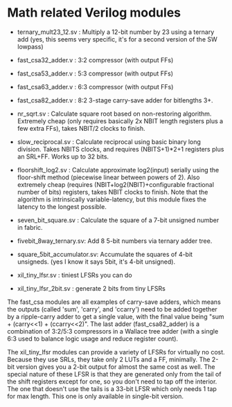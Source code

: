# Math related Verilog modules

* ternary_mult23_12.sv : Multiply a 12-bit number by 23 using a ternary add (yes, this seems very specific, it's for a second version of the SW lowpass)
* fast_csa32_adder.v : 3:2 compressor (with output FFs)
* fast_csa53_adder.v : 5:3 compressor (with output FFs)
* fast_csa63_adder.v : 6:3 compressor (with output FFs)
* fast_csa82_adder.v : 8:2 3-stage carry-save adder for bitlengths 3+.

* nr_sqrt.sv : Calculate square root based on non-restoring algorithm.
  Extremely cheap (only requires basically 2x NBIT length registers
  plus a few extra FFs), takes NBIT/2 clocks to finish.
* slow_reciprocal.sv : Calculate reciprocal using basic binary long
  division. Takes NBITS clocks, and requires (NBITS+1)*2+1 registers
  plus an SRL+FF. Works up to 32 bits.
* floorshift_log2.sv : Calculate approximate log2(input) serially
  using the floor-shift method (piecewise linear between powers of 2).
  Also extremely cheap (requires (NBIT+log2(NBIT)+configurable fractional
  number of bits) registers, takes NBIT clocks to finish. Note that
  the algorithm is intrinsically variable-latency, but this module
  fixes the latency to the longest possible.
* seven_bit_square.sv : Calculate the square of a 7-bit unsigned number
  in fabric.
* fivebit_8way_ternary.sv: Add 8 5-bit numbers via ternary adder tree.
* square_5bit_accumulator.sv: Accumulate the squares of 4-bit unsigneds.
  (yes I know it says 5bit, it's 4-bit unsigned).

* xil_tiny_lfsr.sv : tiniest LFSRs you can do
* xil_tiny_lfsr_2bit.sv : generate 2 bits from tiny LFSRs

The fast_csa modules are all examples of carry-save adders, which means
the outputs (called 'sum', 'carry', and 'ccarry') need to be
added together by a ripple-carry adder to get a single value,
with the final value being "sum + (carry<<1) + (ccarry<<2)".
The last adder (fast_csa82_adder) is a combination of 3:2/5:3
compressors in a Wallace tree adder (with a single 6:3 used
to balance logic usage and reduce register count).

The xil_tiny_lfsr modules can provide a variety of LFSRs for
virtually no cost. Because they use SRLs, they take only
2 LUTs and a FF, minimally. The 2-bit version gives you a
2-bit output for almost the same cost as well. The special nature
of these LFSR is that they are generated only from the tail of
the shift registers except for one, so you don't need to tap off
the interior. The one that doesn't use the tails is a 33-bit LFSR
which only needs 1 tap for max length. This one is only available
in single-bit version.